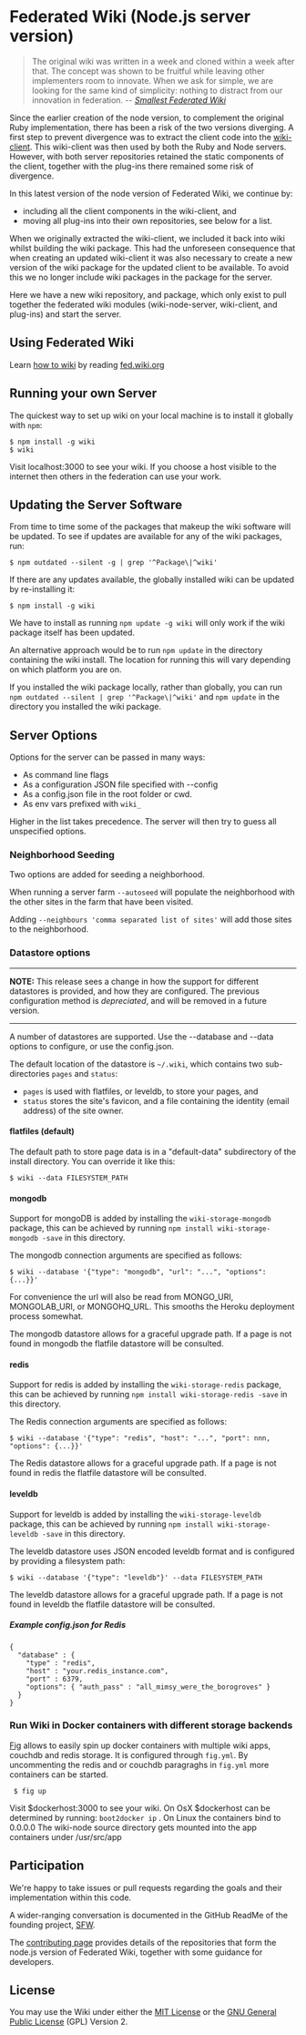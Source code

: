 # Federated Wiki (Node.js server version)

> The original wiki was written in a week and cloned within a week after that.
> The concept was shown to be fruitful while leaving other implementers room to innovate.
> When we ask for simple, we are looking for the same kind of simplicity: nothing to distract from our innovation in federation.
> -- <cite>[Smallest Federated Wiki](https://github.com/WardCunningham/Smallest-Federated-Wiki)

Since the earlier creation of the node version, to complement the original Ruby implementation, there has been a risk of the two versions diverging. A first step to prevent divergence was to extract the client code into the [wiki-client](https://github.com/WardCunningham/wiki-client). This wiki-client was then used by both the Ruby and Node servers. However, with both server repositories retained the static components of the client, together with the plug-ins there remained some risk of divergence.

In this latest version of the node version of Federated Wiki, we continue by:
* including all the client components in the wiki-client, and
* moving all plug-ins into their own repositories, see below for a list.

When we originally extracted the wiki-client, we included it back into wiki whilst building the wiki package. This had the unforeseen consequence that when creating an updated wiki-client it was also necessary to create a new version of the wiki package for the updated client to be available. To avoid this we no longer include wiki packages in the package for the server.

Here we have a new wiki repository, and package, which only exist to pull together the federated wiki modules (wiki-node-server, wiki-client, and plug-ins) and start the server.

## Using Federated Wiki

Learn [how to wiki](http://fed.wiki.org/view/how-to-wiki) by reading [fed.wiki.org](http://fed.wiki.org/view/welcome-visitors)

## Running your own Server

The quickest way to set up wiki on your local machine is to install it globally with `npm`:

    $ npm install -g wiki
    $ wiki

Visit localhost:3000 to see your wiki. If you choose a host visible to the internet then others in the federation can use your work.

## Updating the Server Software

From time to time some of the packages that makeup the wiki software will be updated. To see if updates are available for any of the wiki packages, run:

    $ npm outdated --silent -g | grep '^Package\|^wiki'

If there are any updates available, the globally installed wiki can be updated by re-installing it:

    $ npm install -g wiki

We have to install as running `npm update -g wiki` will only work if the wiki package itself has been updated.

An alternative approach would be to run `npm update` in the directory containing the wiki install. The location for running this will vary depending on which platform you are on.

If you installed the wiki package locally, rather than globally, you can run `npm outdated --silent | grep '^Package\|^wiki'` and `npm update` in the directory you installed the wiki package.

## Server Options

Options for the server can be passed in many ways:

* As command line flags
* As a configuration JSON file specified with --config
* As a config.json file in the root folder or cwd.
* As env vars prefixed with `wiki_`

Higher in the list takes precedence.
The server will then try to guess all unspecified options.

### Neighborhood Seeding

Two options are added for seeding a neighborhood.

When running a server farm `--autoseed` will populate the neighborhood with the other sites in the farm that have been
visited.

Adding `--neighbours 'comma separated list of sites'` will add those sites to the neighborhood.

### Datastore options

---

**NOTE:** This release sees a change in how the support for different
datastores is provided, and how they are configured. The previous
configuration method is *depreciated*, and will be removed in a future version.

---

A number of datastores are supported. Use the --database and --data options to configure, or use the config.json.

The default location of the datastore is ```~/.wiki```, which contains two sub-directories ```pages``` and ```status```:
* ```pages``` is used with flatfiles, or leveldb, to store your pages, and
* ```status``` stores the site's favicon, and a file containing the identity (email address) of the site owner.

#### flatfiles (default)

The default path to store page data is in a "default-data" subdirectory of the install directory. You can override it like this:

    $ wiki --data FILESYSTEM_PATH

#### mongodb

Support for mongoDB is added by installing the `wiki-storage-mongodb` package, this can be
achieved by running `npm install wiki-storage-mongodb -save` in this directory.

The mongodb connection arguments are specified as follows:

    $ wiki --database '{"type": "mongodb", "url": "...", "options": {...}}'

For convenience the url will also be read from MONGO_URI, MONGOLAB_URI, or MONGOHQ_URL. This smooths the Heroku deployment process somewhat.

The mongodb datastore allows for a graceful upgrade path. If a page is not found in mongodb the flatfile datastore will be consulted.

#### redis

Support for redis is added by installing the `wiki-storage-redis` package, this can be
achieved by running `npm install wiki-storage-redis -save` in this directory.

The Redis connection arguments are specified as follows:

    $ wiki --database '{"type": "redis", "host": "...", "port": nnn, "options": {...}}'

The Redis datastore allows for a graceful upgrade path. If a page is not found in redis the flatfile datastore will be consulted.

#### leveldb

Support for leveldb is added by installing the `wiki-storage-leveldb` package, this can be
achieved by running `npm install wiki-storage-leveldb -save` in this directory.

The leveldb datastore uses JSON encoded leveldb format and is configured by providing a filesystem path:

    $ wiki --database '{"type": "leveldb"}' --data FILESYSTEM_PATH

The leveldb datastore allows for a graceful upgrade path. If a page is not found in leveldb the flatfile datastore will be consulted.

##### Example config.json for Redis

```
{
  "database" : {
    "type" : "redis",
    "host" : "your.redis_instance.com",
    "port" : 6379,
    "options": { "auth_pass" : "all_mimsy_were_the_borogroves" }
  }
}
```

### Run Wiki in Docker containers with different storage backends

[Fig](http://www.fig.sh/install.html) allows to easily spin up docker containers with multiple wiki apps, couchdb and redis storage. It is configured through `fig.yml`. By uncommenting the redis and or couchdb paragraghs in `fig.yml` more containers can be started.
    
     $ fig up

Visit $dockerhost:3000 to see your wiki.
On OsX $dockerhost can be determined by running: `boot2docker ip` . On Linux the containers bind to 0.0.0.0
The wiki-node source directory gets mounted into the app containers under /usr/src/app


## Participation

We're happy to take issues or pull requests regarding the goals and
their implementation within this code.

A wider-ranging conversation is documented in the GitHub ReadMe of the
founding project, [SFW](https://github.com/WardCunningham/Smallest-Federated-Wiki/blob/master/ReadMe.md).

The [contributing page](./contributing.md) provides details of the repositories that form the node.js version of Federated Wiki, together with some guidance for developers.

## License

You may use the Wiki under either the
[MIT License](https://github.com/WardCunningham/wiki/blob/master/mit-license.txt) or the
[GNU General Public License](https://github.com/WardCunningham/wiki/blob/master/gpl-license.txt) (GPL) Version 2.
